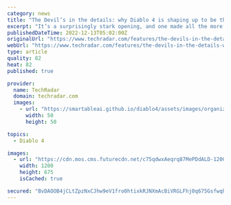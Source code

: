 ```yaml
---
category: news
title: "The Devil’s in the details: why Diablo 4 is shaping up to be the series' best yet"
excerpt: "It’s a surprisingly stark opening, and one made all the more grim just minutes later, as the surviving bandits have the blood sucked out of them, a sea of crimson summoning forth Diablo 4 ’s big bad: ..."
publishedDateTime: 2022-12-13T05:02:00Z
originalUrl: "https://www.techradar.com/features/the-devils-in-the-details-why-diablo-4-is-shaping-up-to-be-the-series-best-yet"
webUrl: "https://www.techradar.com/features/the-devils-in-the-details-why-diablo-4-is-shaping-up-to-be-the-series-best-yet"
type: article
quality: 82
heat: 82
published: true

provider:
  name: TechRadar
  domain: techradar.com
  images:
    - url: "https://smartableai.github.io/diablo4/assets/images/organizations/techradar.com-50x50.jpg"
      width: 50
      height: 50

topics:
  - Diablo 4

images:
  - url: "https://cdn.mos.cms.futurecdn.net/c75qdwxAeqrq87MePDdALD-1200-80.png"
    width: 1200
    height: 675
    isCached: true

secured: "BvDAOOB4jCLtZpzNxCJhw9eV1fro0htixkRJNXmAcBiVRGLFhj0q675Gsfwqhn6SVsyMyKYsv0Qlbg/BNq4CkFK9TtMZM1m6eU3ep4JgIw0Dqy50im/GR2xO+22qsrQeOrc5kuX18gD+lJCmsmTJjaao2OokN9Rln/E8C1lu5Xf+jvz1i5VFKLYBrquax/w/aYnfSgswnJk42nfrADQ9isuSqLUlRuf/xe/8GyAt7ZkaTYSoR4jKgb4daOeMlgXQuCYUwtSKPM7+MZ8wy2JTYFGTc+l1bIyzkql4Uu99s+WH8Zuz5mwU+RfNEy2fa+5bW8mnV5vOVhKCRJRgd5hcuasqlEp9dzm2i/gke6YkjKA=;DV4IwA2iCfQtEYWwcpK4/w=="
---
```


